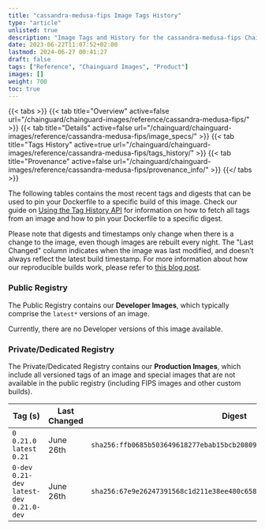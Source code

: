 ```yaml
---
title: "cassandra-medusa-fips Image Tags History"
type: "article"
unlisted: true
description: "Image Tags and History for the cassandra-medusa-fips Chainguard Image"
date: 2023-06-22T11:07:52+02:00
lastmod: 2024-06-27 00:41:27
draft: false
tags: ["Reference", "Chainguard Images", "Product"]
images: []
weight: 700
toc: true
---
```


{{< tabs >}}
{{< tab title="Overview" active=false url="/chainguard/chainguard-images/reference/cassandra-medusa-fips/" >}}
{{< tab title="Details" active=false url="/chainguard/chainguard-images/reference/cassandra-medusa-fips/image_specs/" >}}
{{< tab title="Tags History" active=true url="/chainguard/chainguard-images/reference/cassandra-medusa-fips/tags_history/" >}}
{{< tab title="Provenance" active=false url="/chainguard/chainguard-images/reference/cassandra-medusa-fips/provenance_info/" >}}
{{</ tabs >}}

The following tables contains the most recent tags and digests that can be used to pin your Dockerfile to a specific build of this image. Check our guide on [Using the Tag History API](/chainguard/chainguard-images/using-the-tag-history-api/) for information on how to fetch all tags from an image and how to pin your Dockerfile to a specific digest.

Please note that digests and timestamps only change when there is a change to the image, even though images are rebuilt every night. The "Last Changed" column indicates when the image was last modified, and doesn't always reflect the latest build timestamp. For more information about how our reproducible builds work, please refer to [this blog post](https://www.chainguard.dev/unchained/reproducing-chainguards-reproducible-image-builds).

### Public Registry
The Public Registry contains our **Developer Images**, which typically comprise the `latest*` versions of an image.

Currently, there are no Developer versions of this image available.

### Private/Dedicated Registry
The Private/Dedicated Registry contains our **Production Images**, which include all versioned tags of an image and special images that are not available in the public registry (including FIPS images and other custom builds).

| Tag (s)                                       | Last Changed | Digest                                                                    |
|-----------------------------------------------|--------------|---------------------------------------------------------------------------|
|  `0` `0.21.0` `latest` `0.21`                 | June 26th    | `sha256:ffb0685b503649618277ebab15bcb208098c433ddb04457341d1581d79da2c23` |
|  `0-dev` `0.21-dev` `latest-dev` `0.21.0-dev` | June 26th    | `sha256:67e9e26247391568c1d211e38ee480c6584b56b18a8b43fd242078cfc9cf07e0` |

